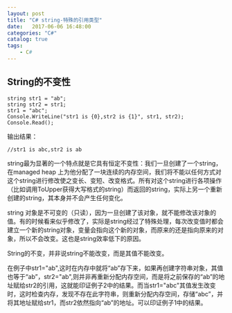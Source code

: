 ```yaml
---
layout: post
title: "C# string-特殊的引用类型"
date:   2017-06-06 16:48:00 
categories: "C#"
catalog: true
tags: 
    - C#
---
```




## String的不变性

    string str1 = "ab";
    string str2 = str1;
    str1 = "abc";
    Console.WriteLine("str1 is {0},str2 is {1}", str1, str2);
    Console.Read();

输出结果：

    //str1 is abc,str2 is ab
    
    
string最为显著的一个特点就是它具有恒定不变性：我们一旦创建了一个string，在managed heap 上为他分配了一块连续的内存空间，我们将不能以任何方式对这个string进行修改使之变长、变短、改变格式。所有对这个string进行各项操作（比如调用ToUpper获得大写格式的string）而返回的string，实际上另一个重新创建的string，其本身并不会产生任何变化。   

string   对象是不可变的（只读），因为一旦创建了该对象，就不能修改该对象的值。有的时候看来似乎修改了，实际是string经过了特殊处理，每次改变值时都会建立一个新的string对象，变量会指向这个新的对象，而原来的还是指向原来的对象，所以不会改变。这也是string效率低下的原因。  

String的不变，并非说string不能改变，而是其值不能改变。  

在例子中str1="ab",这时在内存中就将“ab”存下来，如果再创建字符串对象，其值也等于“ab”，str2="ab",则并非再重新分配内存空间，而是将之前保存的“ab”的地址赋给str2的引用，这就能印证例子2中的结果。而当str1="abc"其值发生改变时，这时检查内存，发现不存在此字符串，则重新分配内存空间，存储“abc”，并将其地址赋给str1，而str2依然指向“ab”的地址。可以印证例子1中的结果。  